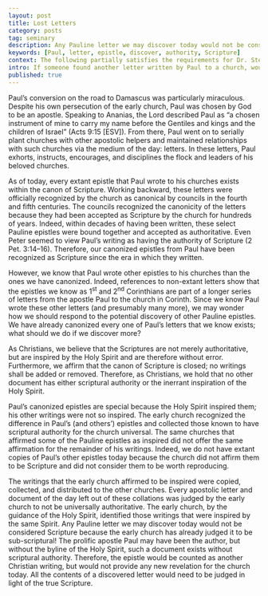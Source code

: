 ```yaml
---
layout: post
title: Lost Letters
category: posts
tag: seminary
description: Any Pauline letter we may discover today would not be considered Scripture because the early church has already judged it to be sub-scriptural.
keywords: [Paul, letter, epistle, discover, authority, Scripture]
context: The following partially satisfies the requirements for Dr. Steven McKinion's Christian Theology I class at Southeastern Baptist Theological Seminary.
intro: If someone found another letter written by Paul to a church, would we read it as authoritative?
published: true
---
```


Paul’s conversion on the road to Damascus was particularly miraculous. Despite his own persecution of the early church, Paul was chosen by God to be an apostle. Speaking to Ananias, the Lord described Paul as “a chosen instrument of mine to carry my name before the Gentiles and kings and the children of Israel” (Acts 9:15 [ESV]). From there, Paul went on to serially plant churches with other apostolic helpers and maintained relationships with such churches via the medium of the day: letters. In these letters, Paul exhorts, instructs, encourages, and disciplines the flock and leaders of his beloved churches.

As of today, every extant epistle that Paul wrote to his churches exists within the canon of Scripture. Working backward, these letters were officially recognized by the church as canonical by councils in the fourth and fifth centuries. The councils recognized the canonicity of the letters because they had been accepted as Scripture by the church for hundreds of years. Indeed, within decades of having been written, these select Pauline epistles were bound together and accepted as authoritative. Even Peter seemed to view Paul’s writing as having the authority of Scripture (2 Pet. 3:14–16). Therefore, our canonized epistles from Paul have been recognized as Scripture since the era in which they written.

However, we know that Paul wrote other epistles to his churches than the ones we have canonized. Indeed, references to non-extant letters show that the epistles we know as 1<sup>st</sup> and 2<sup>nd</sup> Corinthians are part of a longer series of letters from the apostle Paul to the church in Corinth. Since we know Paul wrote these other letters (and presumably many more), we may wonder how we should respond to the potential discovery of other Pauline epistles. We have already canonized every one of Paul’s letters that we know exists; what should we do if we discover more?

As Christians, we believe that the Scriptures are not merely authoritative, but are inspired by the Holy Spirit and are therefore without error. Furthermore, we affirm that the canon of Scripture is closed; no writings shall be added or removed. Therefore, as Christians, we hold that no other document has either scriptural authority or the inerrant inspiration of the Holy Spirit.

Paul’s canonized epistles are special because the Holy Spirit inspired them; his other writings were not so inspired. The early church recognized the difference in Paul’s (and others’) epistles and collected those known to have scriptural authority for the church universal. The same churches that affirmed some of the Pauline epistles as inspired did not offer the same affirmation for the remainder of his writings. Indeed, we do not have extant copies of Paul’s other epistles today because the church did not affirm them to be Scripture and did not consider them to be worth reproducing.

The writings that the early church affirmed to be inspired were copied, collected, and distributed to the other churches. Every apostolic letter and document of the day left out of these collations was judged by the early church to not be universally authoritative. The early church, by the guidance of the Holy Spirit, identified those writings that were inspired by the same Spirit. Any Pauline letter we may discover today would not be considered Scripture because the early church has already judged it to be sub-scriptural! The prolific apostle Paul may have been the author, but without the byline of the Holy Spirit, such a document exists without scriptural authority. Therefore, the epistle would be counted as another Christian writing, but would not provide any new revelation for the church today. All the contents of a discovered letter would need to be judged in light of the true Scripture.
